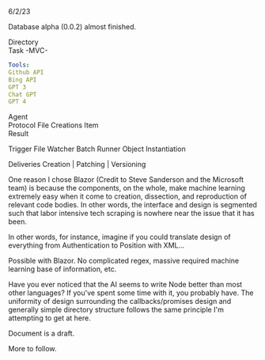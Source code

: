 

6/2/23

Database alpha (0.0.2) almost finished.

Directory       
Task -MVC-        

```Yaml
Tools:
Github API 
Bing API 
GPT 3
Chat GPT 
GPT 4 
```

Agent          
Protocol 
File Creations
Item                       
Result

Trigger
File Watcher 
Batch Runner
Object Instantiation


Deliveries
Creation | Patching | Versioning

One reason I chose Blazor (Credit to Steve Sanderson and the Microsoft team) is because the components, on the whole, make machine learning extremely easy when it come to creation, dissection, and reproduction of relevant code bodies. In other words, the interface and design is segmented such that labor intensive tech scraping is nowhere near the issue that it has been. 

In other words, for instance, imagine if you could translate design of everything from Authentication to Position with XML...

Possible with Blazor. No complicated regex, massive required machine learning base of information, etc. 

Have you ever noticed that the AI seems to write Node better than most other languages? If you've spent some time with it, you probably have. The uniformity of design surrounding the callbacks/promises design and generally simple directory structure follows the same principle I'm attempting to get at here.

Document is a draft. 

More to follow.








